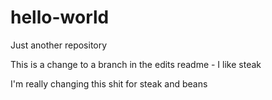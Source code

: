 # hello-world
Just another repository

This is a change to a branch in the edits readme - I like steak

I'm really changing this shit for steak and beans
